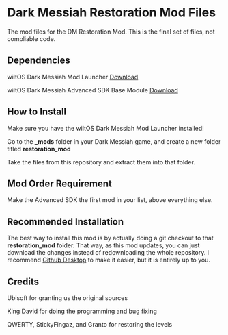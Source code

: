 # Dark Messiah Restoration Mod Files
The mod files for the DM Restoration Mod. This is the final set of files, not compliable code.

## Dependencies
wiltOS Dark Messiah Mod Launcher [Download](https://www.moddb.com/games/dark-messiah-of-might-magic/downloads)

wiltOS Dark Messiah Advanced SDK Base Module [Download](https://github.com/KingDavidW/DarkMessiah-AdvancedSDK-Mod-Files)

## How to Install
Make sure you have the wiltOS Dark Messiah Mod Launcher installed!

Go to the **_mods** folder in your Dark Messiah game, and create a new folder titled **restoration_mod**

Take the files from this repository and extract them into that folder.

## Mod Order Requirement
Make the Advanced SDK the first mod in your list, above everything else.

## Recommended Installation
The best way to install this mod is by actually doing a git checkout to that **restoration_mod** folder. That way, as this mod updates, you can just download the changes instead of redownloading the whole repository. I recommend [Github Desktop](https://desktop.github.com/download/) to make it easier, but it is entirely up to you.

## Credits
Ubisoft for granting us the original sources

King David for doing the programming and bug fixing

QWERTY, StickyFingaz, and Granto for restoring the levels